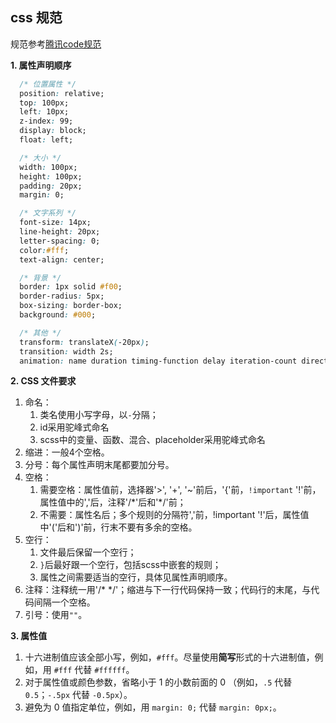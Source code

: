 ## css 规范

规范参考[腾讯code规范](http://alloyteam.github.io/CodeGuide/)

**1. 属性声明顺序**

```css
  /* 位置属性 */
  position: relative;
  top: 100px;
  left: 10px;
  z-index: 99;
  display: block;
  float: left;

  /* 大小 */
  width: 100px;
  height: 100px;
  padding: 20px;
  margin: 0;

  /* 文字系列 */
  font-size: 14px;
  line-height: 20px;
  letter-spacing: 0;
  color:#fff;
  text-align: center;

  /* 背景 */
  border: 1px solid #f00;
  border-radius: 5px;
  box-sizing: border-box;
  background: #000;

  /* 其他 */
  transform: translateX(-20px);
  transition: width 2s;
  animation: name duration timing-function delay iteration-count direction;
```

**2. CSS 文件要求**

1. 命名：
   1. 类名使用小写字母，以`-`分隔；
   2. id采用驼峰式命名
   3. scss中的变量、函数、混合、placeholder采用驼峰式命名
2. 缩进：一般4个空格。
3. 分号：每个属性声明末尾都要加分号。
4. 空格：
   1. 需要空格：属性值前，选择器'>', '+', '~'前后，'{'前，`!important` '!'前，属性值中的','后，注释'/\*'后和'\*/'前；
   2. 不需要：属性名后；多个规则的分隔符','前，!important '!'后，属性值中'('后和')'前，行末不要有多余的空格。
5. 空行：
   1. 文件最后保留一个空行；
   2. `}`后最好跟一个空行，包括scss中嵌套的规则；
   3. 属性之间需要适当的空行，具体见属性声明顺序。
6. 注释：注释统一用'/* */'；缩进与下一行代码保持一致；代码行的末尾，与代码间隔一个空格。
7. 引号：使用`""`。

**3. 属性值**

1. 十六进制值应该全部小写，例如，`#fff`。尽量使用**简写**形式的十六进制值，例如，用 `#fff` 代替 `#ffffff`。
2. 对于属性值或颜色参数，省略小于 1 的小数前面的 0 （例如，`.5` 代替 `0.5`；`-.5px` 代替 `-0.5px`）。
3. 避免为 0 值指定单位，例如，用 `margin: 0;` 代替 `margin: 0px;`。